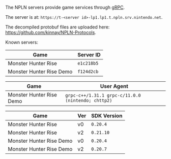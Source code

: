 The NPLN servers provide game services through [gRPC](https://grpc.io/).

The server is at: `https://t-<server id>-lp1.lp1.t.npln.srv.nintendo.net`.

The decompiled protobuf files are uploaded here: https://github.com/kinnay/NPLN-Protocols.

Known servers:

| Game | Server ID |
| --- | --- |
| Monster Hunter Rise | `e1c218b5` |
| Monster Hunter Rise Demo | `f124d2cb` |

| Game | User Agent |
| --- | --- |
| Monster Hunter Rise Demo | `grpc-c++/1.31.1 grpc-c/11.0.0 (nintendo; chttp2)` |


| Game | Ver | SDK Version |
| --- | --- | --- |
| Monster Hunter Rise | v0 | `0.20.4` |
| Monster Hunter Rise | v2 | `0.21.10` |
| Monster Hunter Rise Demo | v0 | `0.20.4` |
| Monster Hunter Rise Demo | v2 | `0.20.7` |